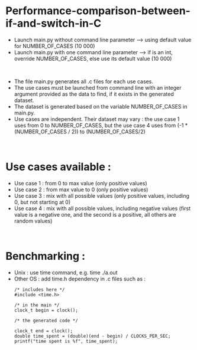 # Performance-comparison-between-if-and-switch-in-C

- Launch main.py without command line parameter --> using default value for NUMBER_OF_CASES (10 000)
- Launch main.py with one command line parameter --> if is an int, override NUMBER_OF_CASES, else use its default value (10 000)
<br />

- The file main.py generates all .c files for each use cases.
- The use cases must be launched from command line with an integer argument provided as the data to find, if it exists in the generated dataset.
- The dataset is generated based on the variable NUMBER_OF_CASES in main.py.
- Use cases are independent. Their dataset may vary : the use case 1 uses from 0 to NUMBER_OF_CASES, but the use case 4 uses from (-1 * (NUMBER_OF_CASES / 2)) to (NUMBER_OF_CASES/2)

<br />

# Use cases available :

- Use case 1 : from 0 to max value (only positive values)
- Use case 2 : from max value to 0 (only positive values)
- Use case 3 : mix with all possible values (only positive values, including 0, but not starting at 0)
- Use case 4 : mix with all possible values, including negative values (first value is a negative one, and the second is a positive, all others are random values)

<br />

# Benchmarking :

- Unix : use time command, e.g. time ./a.out
- Other OS : add time.h dependency in .c files such as :
  ```
  /* includes here */
  #include <time.h>

  /* in the main */
  clock_t begin = clock();
  
  /* the generated code */
  
  clock_t end = clock();
  double time_spent = (double)(end - begin) / CLOCKS_PER_SEC;
  printf("time spent is %f", time_spent);
  ```
